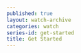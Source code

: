 ```yaml
---
published: true
layout: watch-archive
categories: watch
series-id: get-started
title: Get Started
---
```


